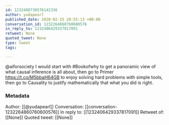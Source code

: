 ```yaml
---
id: 1232408730576142336
author: yudapearl
published_date: 2020-02-25 20:55:13 +00:00
conversation_id: 1232264860760600576
in_reply_to: 1232406429337817091
retweet: None
quoted_tweet: None
type: tweet
tags:

---
```


@aiforsociety I would start with #Bookofwhy to get a panoramic view of what causal inference is all about, then go to Primer 
 https://t.co/M5bbaH64GB to enjoy solving hard problems with simple tools, then go to Causality to justify mathematically that what you did is right.

### Metadata

Author: [[@yudapearl]]
Conversation: [[conversation-1232264860760600576]]
In reply to: [[1232406429337817091]]
Retweet of: [[None]]
Quoted tweet: [[None]]
